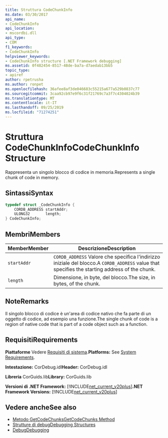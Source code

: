 ```yaml
---
title: Struttura CodeChunkInfo
ms.date: 03/30/2017
api_name:
- CodeChunkInfo
api_location:
- mscordbi.dll
api_type:
- COM
f1_keywords:
- CodeChunkInfo
helpviewer_keywords:
- CodeChunkInfo structure [.NET Framework debugging]
ms.assetid: 0f482454-8517-48de-ba7a-d7aedab13bb5
topic_type:
- apiref
author: rpetrusha
ms.author: ronpet
ms.openlocfilehash: 36afee8af3de046683c55215a677a529b0837c77
ms.sourcegitcommit: 3caa92cb97e9f6c31f21769c7a3f7c4304024b39
ms.translationtype: MT
ms.contentlocale: it-IT
ms.lasthandoff: 09/25/2019
ms.locfileid: "71274251"
---
```

# <a name="codechunkinfo-structure"></a><span data-ttu-id="dfb84-102">Struttura CodeChunkInfo</span><span class="sxs-lookup"><span data-stu-id="dfb84-102">CodeChunkInfo Structure</span></span>

<span data-ttu-id="dfb84-103">Rappresenta un singolo blocco di codice in memoria.</span><span class="sxs-lookup"><span data-stu-id="dfb84-103">Represents a single chunk of code in memory.</span></span>  
  
## <a name="syntax"></a><span data-ttu-id="dfb84-104">Sintassi</span><span class="sxs-lookup"><span data-stu-id="dfb84-104">Syntax</span></span>  
  
```cpp  
typedef struct _CodeChunkInfo {  
    CORDB_ADDRESS startAddr;  
    ULONG32       length;  
} CodeChunkInfo;  
```  
  
## <a name="members"></a><span data-ttu-id="dfb84-105">Membri</span><span class="sxs-lookup"><span data-stu-id="dfb84-105">Members</span></span>  
  
|<span data-ttu-id="dfb84-106">Member</span><span class="sxs-lookup"><span data-stu-id="dfb84-106">Member</span></span>|<span data-ttu-id="dfb84-107">Descrizione</span><span class="sxs-lookup"><span data-stu-id="dfb84-107">Description</span></span>|  
|------------|-----------------|  
|`startAddr`|<span data-ttu-id="dfb84-108">`CORDB_ADDRESS` Valore che specifica l'indirizzo iniziale del blocco.</span><span class="sxs-lookup"><span data-stu-id="dfb84-108">A `CORDB_ADDRESS` value that specifies the starting address of the chunk.</span></span>|  
|`length`|<span data-ttu-id="dfb84-109">Dimensione, in byte, del blocco.</span><span class="sxs-lookup"><span data-stu-id="dfb84-109">The size, in bytes, of the chunk.</span></span>|  
  
## <a name="remarks"></a><span data-ttu-id="dfb84-110">Note</span><span class="sxs-lookup"><span data-stu-id="dfb84-110">Remarks</span></span>  
 <span data-ttu-id="dfb84-111">Il singolo blocco di codice è un'area di codice nativo che fa parte di un oggetto di codice, ad esempio una funzione.</span><span class="sxs-lookup"><span data-stu-id="dfb84-111">The single chunk of code is a region of native code that is part of a code object such as a function.</span></span>  
  
## <a name="requirements"></a><span data-ttu-id="dfb84-112">Requisiti</span><span class="sxs-lookup"><span data-stu-id="dfb84-112">Requirements</span></span>  
 <span data-ttu-id="dfb84-113">**Piattaforme** Vedere [Requisiti di sistema](../../get-started/system-requirements.md).</span><span class="sxs-lookup"><span data-stu-id="dfb84-113">**Platforms:** See [System Requirements](../../get-started/system-requirements.md).</span></span>  
  
 <span data-ttu-id="dfb84-114">**Intestazione:** CorDebug.idl</span><span class="sxs-lookup"><span data-stu-id="dfb84-114">**Header:** CorDebug.idl</span></span>  
  
 <span data-ttu-id="dfb84-115">**Libreria** CorGuids.lib</span><span class="sxs-lookup"><span data-stu-id="dfb84-115">**Library:** CorGuids.lib</span></span>  
  
 <span data-ttu-id="dfb84-116">**Versioni di .NET Framework:** [!INCLUDE[net_current_v20plus](../../../../includes/net-current-v20plus-md.md)]</span><span class="sxs-lookup"><span data-stu-id="dfb84-116">**.NET Framework Versions:** [!INCLUDE[net_current_v20plus](../../../../includes/net-current-v20plus-md.md)]</span></span>  
  
## <a name="see-also"></a><span data-ttu-id="dfb84-117">Vedere anche</span><span class="sxs-lookup"><span data-stu-id="dfb84-117">See also</span></span>

- [<span data-ttu-id="dfb84-118">Metodo GetCodeChunks</span><span class="sxs-lookup"><span data-stu-id="dfb84-118">GetCodeChunks Method</span></span>](icordebugcode2-getcodechunks-method.md)
- [<span data-ttu-id="dfb84-119">Strutture di debug</span><span class="sxs-lookup"><span data-stu-id="dfb84-119">Debugging Structures</span></span>](debugging-structures.md)
- [<span data-ttu-id="dfb84-120">Debug</span><span class="sxs-lookup"><span data-stu-id="dfb84-120">Debugging</span></span>](index.md)
